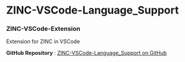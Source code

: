 # ZINC-VSCode-Language_Support

### ZINC-VSCode-Extension

Extension for ZINC in VSCode

**GitHub Repository** : [ZINC-VSCode-Language_Support on GitHub](https://github.com/Talleeenos69/ZINC-VSCode-Language_Support)